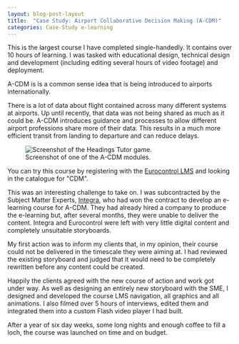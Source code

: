 ```yaml
---
layout: blog-post-layout
title:  "Case Study: Airport Collaborative Decision Making (A-CDM)"
categories: Case-Study e-learning
---
```


This is the largest course I have completed single-handedly. It contains over 10 hours of learning. I was tasked with educational design, technical design and development (including editing several hours of video footage) and deployment.

A-CDM is is a common sense idea that is being introduced to airports internationally.

There is a lot of data about flight contained across many different systems at airports. Up until recently, that data was not being shared as much as it could be. A-CDM introduces guidance and processes to allow different airport professions share more of their data. This results in a much more efficient transit from landing to departure and can reduce delays.

<figure>
  <img src="/blog/img/2014/jan/2014-01-11-case-elearning-acdm.jpg" alt="Screenshot of the Headings Tutor game." style="max-width:481px;">
  <figcaption>Screenshot of one of the A-CDM modules.</figcaption>
</figure>

 You can try this course by registering with the <a href="https://trainingzone.eurocontrol.int/" title="Open the Eurocontrol LMS website in a new window.">Eurocontrol LMS</a> and looking in the catalogue for "CDM".

This was an interesting challenge to take on. I was subcontracted by the Subject Matter Experts, <a href="http://www.integra.dk/" title="Open the Eurocontrol LMS website in a new window.">Integra</a>, who had won the contract to develop an e-learning course for A-CDM. They had already hired a company to produce the e-learning but, after several months, they were unable to deliver the content. Integra and Eurocontrol were left with very little digital content and completely unsuitable storyboards.

My first action was to inform my clients that, in my opinion, their course could not be delivered in the timescale they were aiming at. I had reviewed the existing storyboard and judged that it would need to be completely rewritten before any content could be created.

Happily the clients agreed with the new course of action and work got under way. As well as designing an entirely new storyboard with the SME, I designed and developed the course LMS navigation, all graphics and all animations. I also filmed over 5 hours of interviews, edited them and integrated them into a custom Flash video player I had built.

After a year of six day weeks, some long nights and enough coffee to fill a loch, the course was launched on time and on budget.